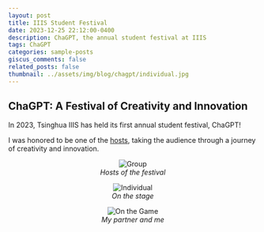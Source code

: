 ```yaml
---
layout: post
title: IIIS Student Festival
date: 2023-12-25 22:12:00-0400
description: ChaGPT, the annual student festival at IIIS 
tags: ChaGPT
categories: sample-posts
giscus_comments: false
related_posts: false
thumbnail: ../assets/img/blog/chagpt/individual.jpg
---
```


## ChaGPT: A Festival of Creativity and Innovation

In 2023, Tsinghua IIIS has held its first annual student festival, ChaGPT!

I was honored to be one of the [hosts](https://mp.weixin.qq.com/s/_P434HVGuAwVGr5OFtBjUA), taking the audience through a journey of creativity and innovation.

<div style="text-align: center; margin-bottom: 20px;">
    <figure>
        <img src="{{ site.baseurl }}/assets/img/blog/chagpt/group.jpg" alt="Group" style="max-width: 60%; height: auto;">
        <figcaption><em>Hosts of the festival</em></figcaption>
    </figure>
    <figure>
        <img src="{{ site.baseurl }}/assets/img/blog/chagpt/individual.jpg" alt="Individual" style="max-width: 60%; height: auto;">
        <figcaption><em>On the stage</em></figcaption>
    </figure>
    <figure>
        <img src="{{ site.baseurl }}/assets/img/blog/chagpt/pair.png" alt="On the Game" style="max-width: 60%; height: auto;">
        <figcaption><em>My partner and me</em></figcaption>
    </figure>
</div>